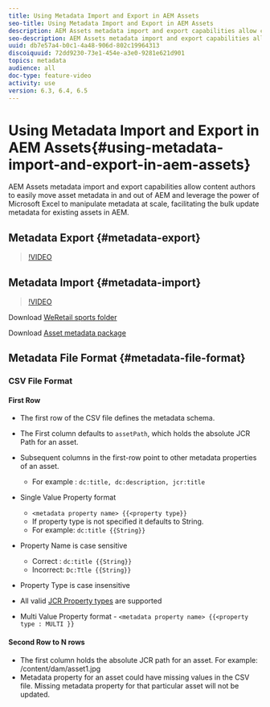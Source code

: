 ```yaml
---
title: Using Metadata Import and Export in AEM Assets
seo-title: Using Metadata Import and Export in AEM Assets
description: AEM Assets metadata import and export capabilities allow content authors to easily move asset metadata in and out of AEM and leverage the power of Microsoft Excel to manipulate metadata at scale, facilitating the bulk update metadata for existing assets in AEM.
seo-description: AEM Assets metadata import and export capabilities allow content authors to easily move asset metadata in and out of AEM and leverage the power of Microsoft Excel to manipulate metadata at scale, facilitating the bulk update metadata for existing assets in AEM.
uuid: db7e57a4-b0c1-4a48-906d-802c19964313
discoiquuid: 72dd9230-73e1-454e-a3e0-9281e621d901
topics: metadata 
audience: all
doc-type: feature-video
activity: use
version: 6.3, 6.4, 6.5
---
```


# Using Metadata Import and Export in AEM Assets{#using-metadata-import-and-export-in-aem-assets}

AEM Assets metadata import and export capabilities allow content authors to easily move asset metadata in and out of AEM and leverage the power of Microsoft Excel to manipulate metadata at scale, facilitating the bulk update metadata for existing assets in AEM.

## Metadata Export {#metadata-export}

>[!VIDEO](https://video.tv.adobe.com/v/22132/?quality=9)

## Metadata Import {#metadata-import}

>[!VIDEO](https://video.tv.adobe.com/v/21374/?quality=9)

Download [WeRetail sports folder](assets/we-retail-sports.zip)

Download [Asset metadata package](assets/we-retail-sports-asset-metadata.zip)

## Metadata File Format {#metadata-file-format}

### CSV File Format

#### First Row

* The first row of the CSV file defines the metadata schema. 
* The First column defaults to `assetPath`, which holds the absolute JCR Path for an asset.

* Subsequent columns in the first-row point to other metadata properties of an asset.

    * For example : `dc:title, dc:description, jcr:title`

* Single Value Property format

    * `<metadata property name> {{<property type}}`
    * If property type is not specified it defaults to String. 
    * For example: `dc:title {{String}}`

* Property Name is case sensitive
    * Correct : `dc:title {{String}}`
    * Incorrect: `Dc:Ttle {{String}}`

* Property Type is case insensitive
* All valid [JCR Property types](https://docs.adobe.com/docs/en/spec/jsr170/javadocs/jcr-2.0/javax/jcr/PropertyType.html) are supported  

* Multi Value Property format - `<metadata property name> {{<property type : MULTI }}`

#### Second Row to N rows

* The first column holds the absolute JCR path for an asset. For example: /content/dam/asset1.jpg
* Metadata property for an asset could have missing values in the CSV file. Missing metadata property for that particular asset will not be updated.